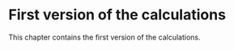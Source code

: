 # First version of the calculations

This chapter contains the first version of the calculations.

```{tableofcontents}
```